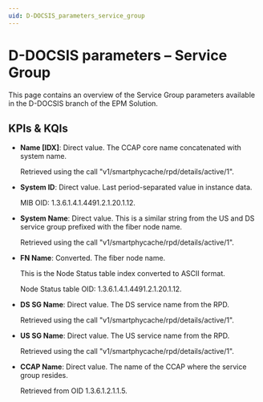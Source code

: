```yaml
---
uid: D-DOCSIS_parameters_service_group
---
```


# D-DOCSIS parameters – Service Group

This page contains an overview of the Service Group parameters available in the D-DOCSIS branch of the EPM Solution.

## KPIs & KQIs

- **Name \[IDX]**: Direct value. The CCAP core name concatenated with system name.

  Retrieved using the call "v1/smartphycache/rpd/details/active/1".

- **System ID**: Direct value. Last period-separated value in instance data.

  MIB OID: 1.3.6.1.4.1.4491.2.1.20.1.12.

- **System Name**: Direct value. This is a similar string from the US and DS service group prefixed with the fiber node name.

  Retrieved using the call "v1/smartphycache/rpd/details/active/1".

- **FN Name**: Converted. The fiber node name.

  This is the Node Status table index converted to ASCII format.

  Node Status table OID: 1.3.6.1.4.1.4491.2.1.20.1.12.

- **DS SG Name**: Direct value. The DS service name from the RPD.

  Retrieved using the call "v1/smartphycache/rpd/details/active/1".

- **US SG Name**: Direct value. The US service name from the RPD.

  Retrieved using the call "v1/smartphycache/rpd/details/active/1".

- **CCAP Name**: Direct value. The name of the CCAP where the service group resides.

  Retrieved from OID 1.3.6.1.2.1.1.5.
